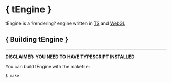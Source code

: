 # **{ tEngine }**

tEngine is a ?rendering? engine written in [TS](https://www.typescriptlang.org/download) and [WebGL](https://get.webgl.org/)

## **{ Building tEngine }**
---

**DISCLAIMER: YOU NEED TO HAVE TYPESCRIPT INSTALLED**

You can build tEngine with the makefile:

```bash
$ make
```